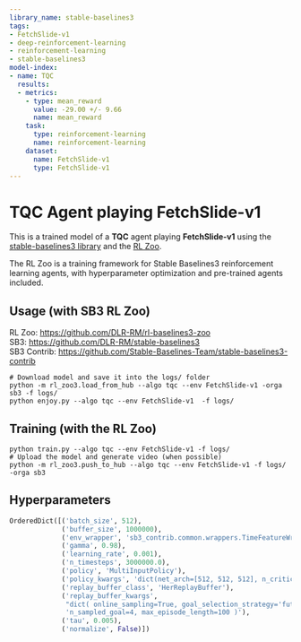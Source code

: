 ```yaml
---
library_name: stable-baselines3
tags:
- FetchSlide-v1
- deep-reinforcement-learning
- reinforcement-learning
- stable-baselines3
model-index:
- name: TQC
  results:
  - metrics:
    - type: mean_reward
      value: -29.00 +/- 9.66
      name: mean_reward
    task:
      type: reinforcement-learning
      name: reinforcement-learning
    dataset:
      name: FetchSlide-v1
      type: FetchSlide-v1
---
```


# **TQC** Agent playing **FetchSlide-v1**
This is a trained model of a **TQC** agent playing **FetchSlide-v1**
using the [stable-baselines3 library](https://github.com/DLR-RM/stable-baselines3)
and the [RL Zoo](https://github.com/DLR-RM/rl-baselines3-zoo).

The RL Zoo is a training framework for Stable Baselines3
reinforcement learning agents,
with hyperparameter optimization and pre-trained agents included.

## Usage (with SB3 RL Zoo)

RL Zoo: https://github.com/DLR-RM/rl-baselines3-zoo<br/>
SB3: https://github.com/DLR-RM/stable-baselines3<br/>
SB3 Contrib: https://github.com/Stable-Baselines-Team/stable-baselines3-contrib

```
# Download model and save it into the logs/ folder
python -m rl_zoo3.load_from_hub --algo tqc --env FetchSlide-v1 -orga sb3 -f logs/
python enjoy.py --algo tqc --env FetchSlide-v1  -f logs/
```

## Training (with the RL Zoo)
```
python train.py --algo tqc --env FetchSlide-v1 -f logs/
# Upload the model and generate video (when possible)
python -m rl_zoo3.push_to_hub --algo tqc --env FetchSlide-v1 -f logs/ -orga sb3
```

## Hyperparameters
```python
OrderedDict([('batch_size', 512),
             ('buffer_size', 1000000),
             ('env_wrapper', 'sb3_contrib.common.wrappers.TimeFeatureWrapper'),
             ('gamma', 0.98),
             ('learning_rate', 0.001),
             ('n_timesteps', 3000000.0),
             ('policy', 'MultiInputPolicy'),
             ('policy_kwargs', 'dict(net_arch=[512, 512, 512], n_critics=2)'),
             ('replay_buffer_class', 'HerReplayBuffer'),
             ('replay_buffer_kwargs',
              "dict( online_sampling=True, goal_selection_strategy='future', "
              'n_sampled_goal=4, max_episode_length=100 )'),
             ('tau', 0.005),
             ('normalize', False)])
```
